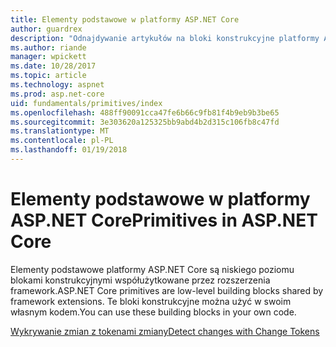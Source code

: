 ```yaml
---
title: Elementy podstawowe w platformy ASP.NET Core
author: guardrex
description: "Odnajdywanie artykułów na bloki konstrukcyjne platformy ASP.NET Core udostępnionych przez rozszerzenia framework, które można używać w swoim własnym kodem."
ms.author: riande
manager: wpickett
ms.date: 10/28/2017
ms.topic: article
ms.technology: aspnet
ms.prod: asp.net-core
uid: fundamentals/primitives/index
ms.openlocfilehash: 488ff90091cca47fe6b66c9fb81f4b9eb9b3be65
ms.sourcegitcommit: 3e303620a125325bb9abd4b2d315c106fb8c47fd
ms.translationtype: MT
ms.contentlocale: pl-PL
ms.lasthandoff: 01/19/2018
---
```

# <a name="primitives-in-aspnet-core"></a><span data-ttu-id="4b315-103">Elementy podstawowe w platformy ASP.NET Core</span><span class="sxs-lookup"><span data-stu-id="4b315-103">Primitives in ASP.NET Core</span></span>

<span data-ttu-id="4b315-104">Elementy podstawowe platformy ASP.NET Core są niskiego poziomu blokami konstrukcyjnymi współużytkowane przez rozszerzenia framework.</span><span class="sxs-lookup"><span data-stu-id="4b315-104">ASP.NET Core primitives are low-level building blocks shared by framework extensions.</span></span> <span data-ttu-id="4b315-105">Te bloki konstrukcyjne można użyć w swoim własnym kodem.</span><span class="sxs-lookup"><span data-stu-id="4b315-105">You can use these building blocks in your own code.</span></span>

[<span data-ttu-id="4b315-106">Wykrywanie zmian z tokenami zmiany</span><span class="sxs-lookup"><span data-stu-id="4b315-106">Detect changes with Change Tokens</span></span>](xref:fundamentals/primitives/change-tokens)
